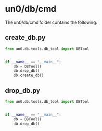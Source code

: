 # un0/db/cmd

The un0/db/cmd folder contains the following:

## create_db.py

```python
from un0.db.tools.db_tool import DBTool


if __name__ == "__main__":
    db = DBTool()
    db.drop_db()
    db.create_db()
```

## drop_db.py

```python
from un0.db.tools.db_tool import DBTool


if __name__ == "__main__":
    db = DBTool()
    db.drop_db()
```
